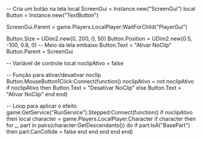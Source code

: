 -- Cria um botão na tela
local ScreenGui = Instance.new("ScreenGui")
local Button = Instance.new("TextButton")

ScreenGui.Parent = game.Players.LocalPlayer:WaitForChild("PlayerGui")

Button.Size = UDim2.new(0, 200, 0, 50)
Button.Position = UDim2.new(0.5, -100, 0.8, 0) -- Meio da tela embaixo
Button.Text = "Ativar NoClip"
Button.Parent = ScreenGui

-- Variável de controle
local noclipAtivo = false

-- Função para ativar/desativar noclip
Button.MouseButton1Click:Connect(function()
	noclipAtivo = not noclipAtivo
	if noclipAtivo then
		Button.Text = "Desativar NoClip"
	else
		Button.Text = "Ativar NoClip"
	end
end)

-- Loop para aplicar o efeito
game:GetService("RunService").Stepped:Connect(function()
	if noclipAtivo then
		local character = game.Players.LocalPlayer.Character
		if character then
			for _, part in pairs(character:GetDescendants()) do
				if part:IsA("BasePart") then
					part.CanCollide = false
				end
			end
		end
	end
end)
